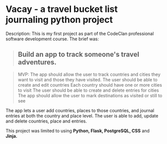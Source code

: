 # Vacay - a travel bucket list journaling python project

Description: This is my first project as part of the CodeClan professional software development course. The brief was:

> ## Build an app to track someone's travel adventures.

> MVP:
> The app should allow the user to track countries and cities they want to visit and those they have visited.
> The user should be able to create and edit countries
> Each country should have one or more cities to visit
> The user should be able to create and delete entries for cities
> The app should allow the user to mark destinations as visited or still to see

The app lets a user add countries, places to those countries, and journal entries at both the country and place level. 
The user is able to add, update and delete countries, place and entries.

This project was limited to using **Python, Flask, PostgreSQL, CSS** and **Jinja.**
